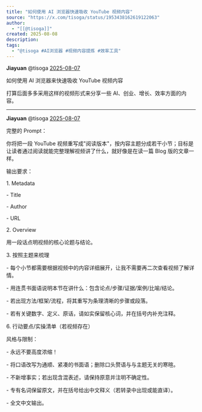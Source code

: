 ```yaml
---
title: "如何使用 AI 浏览器快速吸收 YouTube 视频内容"
source: "https://x.com/tisoga/status/1953438162619122063"
author:
  - "[[@tisoga]]"
created: 2025-08-08
description:
tags:
  - "@tisoga #AI浏览器 #视频内容提炼 #效率工具"
---
```

**Jiayuan** @tisoga [2025-08-07](https://x.com/tisoga/status/1953438162619122063)

如何使用 AI 浏览器来快速吸收 YouTube 视频内容

打算后面多多采用这样的视频形式来分享一些 AI、创业、增长、效率方面的内容。

---

**Jiayuan** @tisoga [2025-08-07](https://x.com/tisoga/status/1953438936971567368)

完整的 Prompt：

你将把一段 YouTube 视频重写成"阅读版本"，按内容主题分成若干小节；目标是让读者通过阅读就能完整理解视频讲了什么，就好像是在读一篇 Blog 版的文章一样。

输出要求：

1\. Metadata

\- Title

\- Author

\- URL

2\. Overview

用一段话点明视频的核心论题与结论。

3\. 按照主题来梳理

\- 每个小节都需要根据视频中的内容详细展开，让我不需要再二次查看视频了解详情。

\- 用连贯书面语说明本节在讲什么：包含论点/步骤/证据/案例/比喻/结论。

\- 若出现方法/框架/流程，将其重写为条理清晰的步骤或段落。

\- 若有关键数字、定义、原话，请如实保留核心词，并在括号内补充注释。

6\. 行动要点/实操清单（若视频存在）

风格与限制：

\- 永远不要高度浓缩！

\- 将口语改写为通顺、紧凑的书面语；删除口头赘语与与主题无关的寒暄。

\- 不新增事实；若出现含混表述，请保持原意并注明不确定性。

\- 专有名词保留原文，并在括号给出中文释义（若转录中出现或能直译）。

\- 全文中文输出。